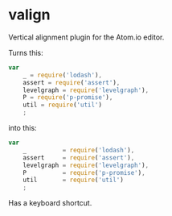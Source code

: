 # valign

Vertical alignment plugin for the Atom.io editor.

Turns this:

```javascript
var
	_ = require('lodash'),
	assert = require('assert'),
	levelgraph = require('levelgraph'),
	P = require('p-promise'),
	util = require('util')
	;
```

into this:

```javascript
var
	_          = require('lodash'),
	assert     = require('assert'),
	levelgraph = require('levelgraph'),
	P          = require('p-promise'),
	util       = require('util')
	;
```

Has a keyboard shortcut.

